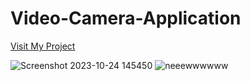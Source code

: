 # Video-Camera-Application
[Visit My Project]( https://divya14401.github.io/Video-Camera-Application/)


![Screenshot 2023-10-24 145450](https://github.com/divya14401/Video-Camera-Application/assets/109811278/b688b0d0-78b3-4ec0-93fc-ba44750538f6)
![neeewwwwww](https://github.com/divya14401/Video-Camera-Application/assets/109811278/f2a03f69-8871-4876-b7b2-ae767ba10c75)


